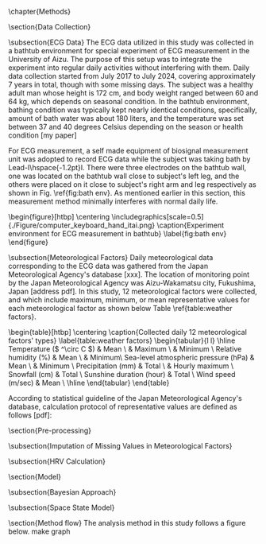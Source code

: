 \chapter{Methods}

\section{Data Collection}

\subsection{ECG Data}
The ECG data utilized in this study was collected in a bathtub environment for special experiment of ECG measurement in the University of Aizu. The purpose of this setup was to integrate the experiment into regular daily activities without interfering with them. Daily data collection started from July 2017 to July 2024, covering approximately 7 years in total, though with some missing days. The subject was a healthy adult man whose height is 172 cm, and body weight ranged between 60 and 64 kg, which depends on seasonal condition. In the bathtub environment, bathing condition was typically kept nearly identical conditions, specifically, amount of bath water was about 180 liters, and the temperature was set between 37 and 40 degrees Celsius depending on the season or health condition [my paper]

For ECG measurement, a self made equipment of biosignal measurement unit was adopted to record ECG data while the subject was taking bath by Lead-I\hspace{-1.2pt}I. There were three electrodes on the bathtub wall, one was located on the bathtub wall close to subject's left leg, and the others were placed on it close to subject's right arm and leg respectively as shown in Fig. \ref{fig:bath env}. As mentioned earlier in this section, this measurement method minimally interferes with normal daily life.

\begin{figure}[htbp]
    \centering
    \includegraphics[scale=0.5]{./Figure/computer_keyboard_hand_itai.png}
    \caption{Experiment environment for ECG measurement in bathtub}
    \label{fig:bath env}
\end{figure}

\subsection{Meteorological Factors}
Daily meteorological data corresponding to the ECG data was gathered from the Japan Meteorological Agency's database [xxx]. The location of monitoring point by the Japan Meteorological Agency was Aizu-Wakamatsu city, Fukushima, Japan [address pdf]. In this study, 12 meteorological factors were collected, and which include maximum, minimum, or mean representative values for each meteorological factor as shown below Table \ref{table:weather factors}.

\begin{table}[htbp]
  \centering
  \caption{Collected daily 12 meteorological factors' types}
  \label{table:weather factors}
  \begin{tabular}{l l}
    \hline
    Temperature ($ ^\circ C $) & Mean \\
                               & Maximum \\
                               & Minimum \\
    Relative humidity (\%) & Mean \\
                           & Minimum\\
    Sea-level atmospheric pressure (hPa) & Mean \\
                                         & Minimum \\
    Precipitation (mm) & Total \\
                       & Hourly maximum \\
    Snowfall (cm) & Total \\
    Sunshine duration (hour) & Total \\
    Wind speed (m/sec) & Mean \\
    \hline
  \end{tabular}
\end{table}

According to statistical guideline of the Japan Meteorological Agency's database, calculation protocol of representative values are defined as follows [pdf]: 

\section{Pre-processing}

\subsection{Imputation of Missing Values in Meteorological Factors}

\subsection{HRV Calculation}



\section{Model}

\subsection{Bayesian Approach}

\subsection{Space State Model}

\section{Method flow}
The analysis method in this study follows a figure below.
make graph



